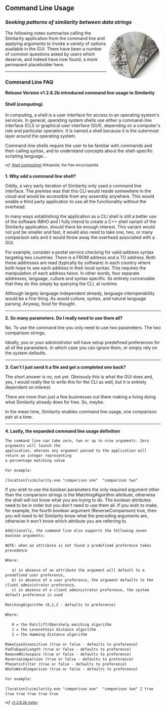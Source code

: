 ## Command Line Usage
### *Seeking patterns of similarity between data strings* <div id="logo-container"><img id="logo-shell" title="No readable content. Just a page logo" class="img-logo" align="right" src="images/NAVSimilarityLogoRepos.png"></div>
The following notes summarise calling the Similarity application from the command line and applying arguments to invoke a variety of options available in the GUI. There have been a number of common questions asked by users which deserve, and indeed have now found, a more permanent placeholder here.
***

### Command Line FAQ

**Release Version v1.2.8.2b introduced command line usage to Similarity**

#### Shell (computing)

In computing, a shell is a user interface for access to an operating system's services. In general, operating system shells use either a command-line interface (CLI) or graphical user interface (GUI), depending on a computer's role and particular operation. It is named a shell because it is the outermost layer around the operating system.

Command-line shells require the user to be familiar with commands and their calling syntax, and to understand concepts about the shell-specific scripting language...

<sup>*ref.* [Shell (computing)][] Wikipedia, the free encyclopedia</sup>

**1. Why add a command line shell?**

Oddly, a very early iteration of Similarity only used a command line interface.  The premise was that this CLI would reside somewhere in the cloud and would be accessible from any assembly anywhere. This would enable a third party application to use all the functionality without the overhead.

In many ways establishing the application as a CLI shell is still a better use of the software IMHO and I fully intend to create a C++ shell variant of the Similarity application, should there be enough interest. This variant would not just be smaller and fast, it would also need to take one, two, or many comparison sets and it would throw away the overhead associated with a GUI.  

For example, consider a postal service checking for valid address syntax targeting two countries. There is a FROM address and a TO address. Both these addresses are read (typically by software) in each country where both hope to see each address in their local syntax.  This requires the manipulation of each address twice. In other words, four separate addresses, language, culture and syntax specific. Its entirely conceivable that they do this simply by querying the CLI, at runtime.

Although largely language independent already, language interoperability would be a fine thing.  As would culture, syntax, and natural language parsing. Anyway, food for thought.
***

**2. So many parameters. Do I really need to use them all?**

No. To use the command line you only need to use two parameters.  The two comparison strings.

Ideally, you or your administrator will have setup predefined preferences for all of the parameters. In which case you can ignore them, or simply rely on the system defaults.
***

**3. Can't I just send it a file and get a completed one back?**  

The short answer is no, not yet. Obviously this is what the GUI does and, yes, I would really like to write this for the CLI as well, but it is entirely dependent on interest.  

There are more than just a few businesses out there making a living doing what Similarity already does for free. So, maybe.

In the mean time, Similarity enables command line usage, one comparison pair at a time.
***

**4. Lastly, the expanded command line usage definition**

	The command line can take zero, two or up to nine arguments. Zero arguments will launch the
	application, whereas any argument passed to the application will return an integer representing
	a percentage matching value

	For example:

	[location]\similarity.exe "comparison one"  "comparison two"

  If you wish to use the boolean parameters the only required argument other than the comparison strings is the MatchingAlgorithm attribute, otherwise the shell will not know what you are trying to do. The boolean attributes need to be in order but you don't need to use them all.  If you wish to make, for example, the fourth boolean argument (ReverseComparison) true, then you will need to let Similarity know what the preceding arguments are, otherwise it won't know which attribute you are referring to.

	Additionally, the command line also supports the following seven boolean arguments:

	NOTE: when an attribute is not found a predefined preference takes precedence

	Where:

	   a) in absence of an attribute the argument will default to a predefined user preference,
	   b) in absence of a user preference, the argument defaults to the client administrator preference,
	   c) in absence of a client administrator preference, the system default preference is used

	MatchingAlgorithm (0,1,2 - defaults to preference)

	Where:

	   0 = the Ratcliff/Obershelp matching algorithm
	   1 = the Levenshtein distance algorithm
	   2 = the Hamming distance algorithm

	MakeCaseInsensitive (true or false - defaults to preference)
	PadToEqualLength (true or false - defaults to preference)
	RemoveWhitespace (true or false - defaults to preference)
	ReverseComparison (true or false - defaults to preference)
	PhoneticFilter (true or false - defaults to preference)
	WholeWordComparison (true or false - defaults to preference)

	For example:

	[location]\similarity.exe "comparison one"  "comparison two" 2 true true true true true true

<sup>_ref._ [v1.2.8.2b notes][]</sup>

<br>

[v1.2.8.2b notes]: https://github.com/ceresBakalite/similarity/releases/tag/v1.2.8.2b
[Shell (computing)]: https://en.wikipedia.org/wiki/Shell_(computing)

<style>
.img-pointer {
  max-width: 100%;
  vertical-align:bottom;
  float:left;
  margin: 0px 15px 0px 0px;
}

.img-logo {
  width: 35%;
  opacity: 0.999;
  margin: 15px 0px 15px 0px;
  position: relative;
  z-index: -1;
}
</style>

